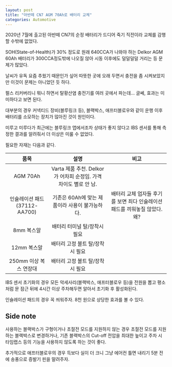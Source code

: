```yaml
---
layout: post
title: "아반떼 CN7 AGM 70Ah로 배터리 교체"
categories: Automotive
---
```


2020년 7월에 출고된 아반떼 CN7의 순정 배터리가 드디어 죽기 직전이라 교체를 감행할 수밖에 없었다.
<!--excerpt-->

SOH(State-of-Health)가 30% 정도로 원래 640CCA가 나와야 하는 Delkor AGM 60Ah 배터리가 300CCA정도밖에 나오질 않아 시동 이후에도 덜덜덜덜 거리는 등 문제가 많았다.

날씨가 유독 요즘 추웠기 때문인가 싶어 따뜻한 곳에 오래 두면서 충전을 좀 시켜보았지만 이것이 문제는 아니었던 듯 하다.

펄스 리커버리니 뭐니 하면서 탈황산염 충전기를 여러 곳에서 파는데... 글쎄, 효과는 미미하다고 보면 된다.

대부분의 경우 커넥티드 장비(블루링크 등), 블랙박스, 애프터블로우와 같이 운행 이후 배터리를 소모하는 장치가 많아진 것이 원인이다. 

미루고 미루다가 최근에는 블루링크 앱에서조차 상태가 좋지 않다고 IBS 센서를 통해 측정한 결과를 알려줘서 더 이상은 미룰 수 없었다.

필요한 자재는 다음과 같다.

| 품목 | 설명 | 비고 |
| :--: | :--: | :--: |
| AGM 70Ah | Varta 제품 추천. Delkor가 어차피 순정임. 가격 차이도 별로 안 남. | |
| 인슐레이션 패드(37112-AA700) | 기존은 60Ah에 맞는 제품이라 사용이 불가능하다. | 배터리 교체 업자들 후기를 보면 죄다 인슐레이션 패드를 끼워놓질 않았다. 왜? |
| 8mm 복스알 | 배터리 터미널 탈/장착시 필요 | |
| 12mm 복스알 | 배터리 고정 볼트 탈/장착시 필요 |
| 250mm 이상 복스 연장대 | 배터리 고정 볼트 탈/장착시 필요 | |

IBS 센서 초기화의 경우 모든 악세사리(블랙박스, 애프터블로우 등)을 전원을 뽑고 평소처럼 문 잠근 뒤에 4시간 이상 주차해두면 알아서 초기화 후 활성화된다.

인슐레이션 패드의 경우 꼭 씌워주자. 8천 원으로 상당한 효과를 볼 수 있다.

Side note
---
사용하는 블랙박스가 구형이거나 초절전 모드를 지원하지 않는 경우 초절전 모드를 지원하는 블랙박스로 변경하거나, 기존 블랙박스의 Cut-off 전압을 최대한 높이고 주차 시 타임랩스 등의 기능을 사용하지 않도록 하는 것이 좋다.

추가적으로 애프터블로우의 경우 득보다 실이 더 크니 그냥 에어컨 틀면 내리기 5분 전에 송풍으로 증발기 핀을 말려주자.
